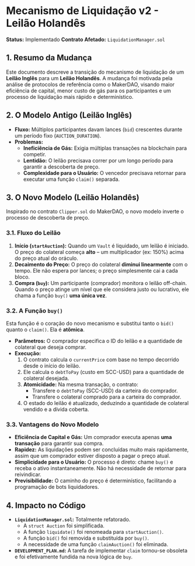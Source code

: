 # Mecanismo de Liquidação v2 - Leilão Holandês

**Status:** Implementado
**Contrato Afetado:** `LiquidationManager.sol`

## 1. Resumo da Mudança

Este documento descreve a transição do mecanismo de liquidação de um **Leilão Inglês** para um **Leilão Holandês**. A mudança foi motivada pela análise de protocolos de referência como o MakerDAO, visando maior eficiência de capital, menor custo de gás para os participantes e um processo de liquidação mais rápido e determinístico.

## 2. O Modelo Antigo (Leilão Inglês)

- **Fluxo:** Múltiplos participantes davam lances (`bid`) crescentes durante um período fixo (`AUCTION_DURATION`).
- **Problemas:**
    - **Ineficiência de Gás:** Exigia múltiplas transações na blockchain para competir.
    - **Lentidão:** O leilão precisava correr por um longo período para garantir a descoberta de preço.
    - **Complexidade para o Usuário:** O vencedor precisava retornar para executar uma função `claim()` separada.

## 3. O Novo Modelo (Leilão Holandês)

Inspirado no contrato `Clipper.sol` do MakerDAO, o novo modelo inverte o processo de descoberta de preço.

### 3.1. Fluxo do Leilão

1.  **Início (`startAuction`):** Quando um `Vault` é liquidado, um leilão é iniciado. O preço do colateral começa **alto** – um multiplicador (ex: 150%) acima do preço atual do oráculo.
2.  **Decaimento do Preço:** O preço do colateral **diminui linearmente** com o tempo. Ele não espera por lances; o preço simplesmente cai a cada bloco.
3.  **Compra (`buy`):** Um participante (comprador) monitora o leilão off-chain. Quando o preço atinge um nível que ele considera justo ou lucrativo, ele chama a função `buy()` **uma única vez**.

### 3.2. A Função `buy()`

Esta função é o coração do novo mecanismo e substitui tanto o `bid()` quanto o `claim()`. Ela é **atômica**.

- **Parâmetros:** O comprador especifica o ID do leilão e a quantidade de colateral que deseja comprar.
- **Execução:**
    1.  O contrato calcula o `currentPrice` com base no tempo decorrido desde o início do leilão.
    2.  Ele calcula o `debtToPay` (custo em SCC-USD) para a quantidade de colateral desejada.
    3.  **Atomicidade:** Na mesma transação, o contrato:
        - Transfere o `debtToPay` (SCC-USD) da carteira do comprador.
        - Transfere o colateral comprado para a carteira do comprador.
    4.  O estado do leilão é atualizado, deduzindo a quantidade de colateral vendido e a dívida coberta.

### 3.3. Vantagens do Novo Modelo

- **Eficiência de Capital e Gás:** Um comprador executa apenas **uma transação** para garantir sua compra.
- **Rapidez:** As liquidações podem ser concluídas muito mais rapidamente, assim que um comprador estiver disposto a pagar o preço atual.
- **Simplicidade para o Usuário:** O processo é direto: chame `buy()` e receba o ativo instantaneamente. Não há necessidade de retornar para reivindicar.
- **Previsibilidade:** O caminho do preço é determinístico, facilitando a programação de bots liquidadores.

## 4. Impacto no Código

- **`LiquidationManager.sol`:** Totalmente refatorado.
    - A `struct Auction` foi simplificada.
    - A função `liquidate()` foi renomeada para `startAuction()`.
    - A função `bid()` foi removida e substituída por `buy()`.
    - A necessidade de uma função `claimAuction()` foi eliminada.
- **`DEVELOPMENT_PLAN.md`:** A tarefa de implementar `claim` tornou-se obsoleta e foi efetivamente fundida na nova lógica de `buy`.
